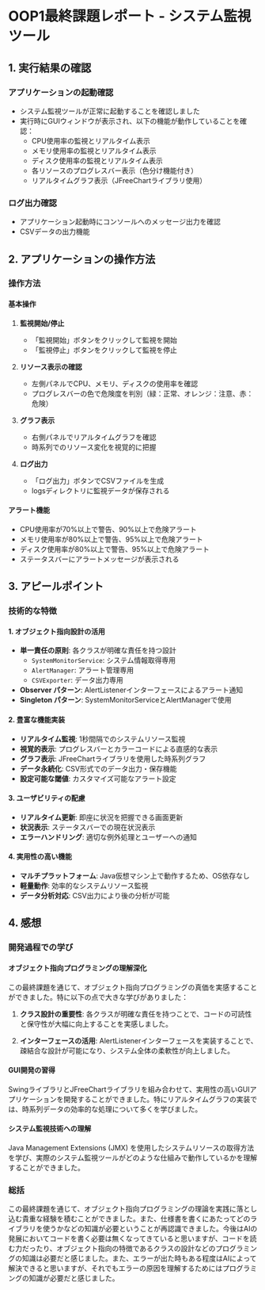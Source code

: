 # OOP1最終課題レポート - システム監視ツール

## 1. 実行結果の確認

### アプリケーションの起動確認
- システム監視ツールが正常に起動することを確認しました
- 実行時にGUIウィンドウが表示され、以下の機能が動作していることを確認：
  - CPU使用率の監視とリアルタイム表示
  - メモリ使用率の監視とリアルタイム表示  
  - ディスク使用率の監視とリアルタイム表示
  - 各リソースのプログレスバー表示（色分け機能付き）
  - リアルタイムグラフ表示（JFreeChartライブラリ使用）

### ログ出力確認
- アプリケーション起動時にコンソールへのメッセージ出力を確認
- CSVデータの出力機能

## 2. アプリケーションの操作方法

### 操作方法

#### 基本操作
1. **監視開始/停止**
   - 「監視開始」ボタンをクリックして監視を開始
   - 「監視停止」ボタンをクリックして監視を停止

2. **リソース表示の確認**
   - 左側パネルでCPU、メモリ、ディスクの使用率を確認
   - プログレスバーの色で危険度を判別（緑：正常、オレンジ：注意、赤：危険）

3. **グラフ表示**
   - 右側パネルでリアルタイムグラフを確認
   - 時系列でのリソース変化を視覚的に把握

4. **ログ出力**
   - 「ログ出力」ボタンでCSVファイルを生成
   - logsディレクトリに監視データが保存される

#### アラート機能
- CPU使用率が70%以上で警告、90%以上で危険アラート
- メモリ使用率が80%以上で警告、95%以上で危険アラート
- ディスク使用率が80%以上で警告、95%以上で危険アラート
- ステータスバーにアラートメッセージが表示される

## 3. アピールポイント

### 技術的な特徴

#### 1. オブジェクト指向設計の活用
- **単一責任の原則**: 各クラスが明確な責任を持つ設計
  - `SystemMonitorService`: システム情報取得専用
  - `AlertManager`: アラート管理専用
  - `CSVExporter`: データ出力専用
- **Observer パターン**: AlertListenerインターフェースによるアラート通知
- **Singleton パターン**: SystemMonitorServiceとAlertManagerで使用

#### 2. 豊富な機能実装
- **リアルタイム監視**: 1秒間隔でのシステムリソース監視
- **視覚的表示**: プログレスバーとカラーコードによる直感的な表示
- **グラフ表示**: JFreeChartライブラリを使用した時系列グラフ
- **データ永続化**: CSV形式でのデータ出力・保存機能
- **設定可能な閾値**: カスタマイズ可能なアラート設定

#### 3. ユーザビリティの配慮
- **リアルタイム更新**: 即座に状況を把握できる画面更新
- **状況表示**: ステータスバーでの現在状況表示
- **エラーハンドリング**: 適切な例外処理とユーザーへの通知

#### 4. 実用性の高い機能
- **マルチプラットフォーム**: Java仮想マシン上で動作するため、OS依存なし
- **軽量動作**: 効率的なシステムリソース監視
- **データ分析対応**: CSV出力により後の分析が可能


## 4. 感想

### 開発過程での学び

#### オブジェクト指向プログラミングの理解深化
この最終課題を通じて、オブジェクト指向プログラミングの真価を実感することができました。特に以下の点で大きな学びがありました：

1. **クラス設計の重要性**: 各クラスが明確な責任を持つことで、コードの可読性と保守性が大幅に向上することを実感しました。

2. **インターフェースの活用**: AlertListenerインターフェースを実装することで、疎結合な設計が可能になり、システム全体の柔軟性が向上しました。


#### GUI開発の習得
SwingライブラリとJFreeChartライブラリを組み合わせて、実用性の高いGUIアプリケーションを開発することができました。特にリアルタイムグラフの実装では、時系列データの効率的な処理について多くを学びました。

#### システム監視技術への理解
Java Management Extensions (JMX) を使用したシステムリソースの取得方法を学び、実際のシステム監視ツールがどのような仕組みで動作しているかを理解することができました。

### 総括
この最終課題を通じて、オブジェクト指向プログラミングの理論を実践に落とし込む貴重な経験を積むことができました。また、仕様書を書くにあたってどのライブラリを使うかなどの知識が必要ということが再認識できました。今後はAIの発展においてコードを書く必要は無くなってきていると思いますが、コードを読む力だったり、オブジェクト指向の特徴であるクラスの設計などのプログラミングの知識は必要だと感じました。また、エラーが出た時もある程度はAIによって解決できると思いますが、それでもエラーの原因を理解するためにはプログラミングの知識が必要だと感じました。